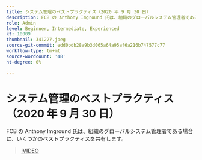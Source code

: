 ```yaml
---
title: システム管理のベストプラクティス（2020 年 9 月 30 日）
description: FCB の Anthony Imground 氏は、組織のグローバルシステム管理者である場合に、いくつかのベストプラクティスを共有します。
role: Admin
level: Beginner, Intermediate, Experienced
kt: 10009
thumbnail: 341227.jpeg
source-git-commit: edd0bdb28a9b3d065a64a95af6a216b747577c77
workflow-type: tm+mt
source-wordcount: '48'
ht-degree: 0%

---
```


# システム管理のベストプラクティス（2020 年 9 月 30 日）

FCB の Anthony Imground 氏は、組織のグローバルシステム管理者である場合に、いくつかのベストプラクティスを共有します。

>[!VIDEO](https://video.tv.adobe.com/v/341227/?quality=12&learn=on)
